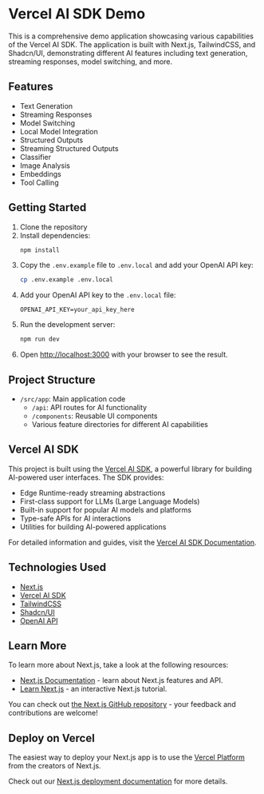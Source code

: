 # Vercel AI SDK Demo

This is a comprehensive demo application showcasing various capabilities of the Vercel AI SDK. The application is built with Next.js, TailwindCSS, and Shadcn/UI, demonstrating different AI features including text generation, streaming responses, model switching, and more.

## Features

- Text Generation
- Streaming Responses
- Model Switching
- Local Model Integration
- Structured Outputs
- Streaming Structured Outputs
- Classifier
- Image Analysis
- Embeddings
- Tool Calling

## Getting Started

1. Clone the repository
2. Install dependencies:
   ```bash
   npm install
   ```
3. Copy the `.env.example` file to `.env.local` and add your OpenAI API key:
   ```bash
   cp .env.example .env.local
   ```
4. Add your OpenAI API key to the `.env.local` file:
   ```
   OPENAI_API_KEY=your_api_key_here
   ```
5. Run the development server:
   ```bash
   npm run dev
   ```
6. Open [http://localhost:3000](http://localhost:3000) with your browser to see the result.

## Project Structure

- `/src/app`: Main application code
  - `/api`: API routes for AI functionality
  - `/components`: Reusable UI components
  - Various feature directories for different AI capabilities

## Vercel AI SDK

This project is built using the [Vercel AI SDK](https://sdk.vercel.ai/docs/introduction), a powerful library for building AI-powered user interfaces. The SDK provides:

- Edge Runtime-ready streaming abstractions
- First-class support for LLMs (Large Language Models)
- Built-in support for popular AI models and platforms
- Type-safe APIs for AI interactions
- Utilities for building AI-powered applications

For detailed information and guides, visit the [Vercel AI SDK Documentation](https://sdk.vercel.ai/docs/introduction).

## Technologies Used

- [Next.js](https://nextjs.org/)
- [Vercel AI SDK](https://sdk.vercel.ai/docs)
- [TailwindCSS](https://tailwindcss.com/)
- [Shadcn/UI](https://ui.shadcn.com/)
- [OpenAI API](https://openai.com/)

## Learn More

To learn more about Next.js, take a look at the following resources:

- [Next.js Documentation](https://nextjs.org/docs) - learn about Next.js features and API.
- [Learn Next.js](https://nextjs.org/learn) - an interactive Next.js tutorial.

You can check out [the Next.js GitHub repository](https://github.com/vercel/next.js) - your feedback and contributions are welcome!

## Deploy on Vercel

The easiest way to deploy your Next.js app is to use the [Vercel Platform](https://vercel.com/new?utm_medium=default-template&filter=next.js&utm_source=create-next-app&utm_campaign=create-next-app-readme) from the creators of Next.js.

Check out our [Next.js deployment documentation](https://nextjs.org/docs/app/building-your-application/deploying) for more details.
